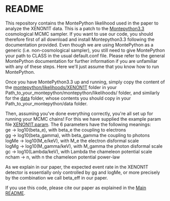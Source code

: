 # README

This repository contains the MontePython likelihood used in the paper to analyze the XENON1T data. This is a patch to the [Montepython3.3](https://github.com/brinckmann/montepython_public) cosmological MCMC sampler. If you want to use our code, you should therefore first of all download and install Montepython3.3 following the documentation provided. Even though we are using MontePython as a generic (i.e. non-cosmological sampler), you still need to give MontePython your path to CLASS in the usual default.conf file. Please refer to the general MontePython documentation for further information if you are unfamiliar with any of these steps. Here we'll just assume that you know how to run MontePython.

Once you have MontePython3.3 up and running, simply copy the content of the [montepython/likelihoods/XENON1T](https://github.com/lucavisinelli/XENONCHAM/tree/main/montepython/montepython/likelihoods/XENON1T) folder in your Path_to_your_montepython/montepython/likelihoods/ folder, and similarly for the [data](https://github.com/lucavisinelli/XENONCHAM/tree/main/montepython/data) folder, whose contents you should copy in your Path_to_your_montepython/data folder.

Then, assuming you've done everything correctly, you're all set up for running your MCMC chains! For this we have supplied the example param file [XENON1T.param](https://github.com/lucavisinelli/XENONCHAM/blob/main/montepython/XENON1T.param). The 6 parameters have the following meanings: <br />
ge -> log10(beta_e), with beta_e the coupling to electrons <br />
gg -> log10(beta_gamma), with beta_gamma the coupling to photons <br />
logMe -> log10(M_e/keV), with M_e the electron disformal scale <br />
logMg -> log10(M_gamma/keV), with M_gamma the photon disformal scale <br />
gc -> log10(Lambda/keV), with Lambda the chameleon potential scale <br />
ncham -> n, with n the chameleon potential power-law <br />

As we explain in our paper, the expected event rate in the XENON1T detector is essentially only controlled by gg and logMe, or more precisely by the combination we call beta_eff in our paper.

If you use this code, please cite our paper as explained in the [Main README](https://github.com/lucavisinelli/XENONCHAM/blob/main/README.md).

